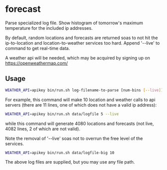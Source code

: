 # forecast

Parse specialized log file. Show histogram of tomorrow's maximum temperature
for the included ip addresses.

By default, random locations and forecasts are returned soas to not hit the ip-to-location and location-to-weather services too hard. Append '--live' to command to get real-time data.

A weather api will be needed, which may be acquired by signing up on https://openweathermap.com/

## Usage

```sh
WEATHER_API=apikey bin/run.sh log-filename-to-parse [num-bins [--live]]
```

For example, this command will make 10 location and weather calls to api servers (there are 11 lines, one of which does not have a valid ip address):
```sh
WEATHER_API=apikey bin/run.sh data/logfile 5 --live
```

while this command will generate 4080 locations and forecasts (not live, 4082 lines, 2 of which are not valid).

Note the removal of '--live' soas not to overrun the free level of the services.
```sh
WEATHER_API=apikey bin/run.sh data/logfile-big 10
```

The above log files are supplied, but you may use any file path.

